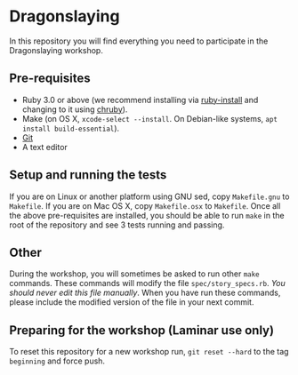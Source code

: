 # Dragonslaying

In this repository you will find everything you need to participate in the Dragonslaying workshop.

## Pre-requisites

* Ruby 3.0 or above (we recommend installing via [ruby-install](https://github.com/postmodern/ruby-install) and changing to it using [chruby](https://github.com/postmodern/chruby)).
* Make (on OS X, `xcode-select --install`. On Debian-like systems, `apt install build-essential`).
* [Git](https://git-scm.com/downloads)
* A text editor

## Setup and running the tests

If you are on Linux or another platform using GNU sed, copy `Makefile.gnu` to `Makefile`.
If you are on Mac OS X, copy `Makefile.osx` to `Makefile`.
Once all the above pre-requisites are installed, you should be able to run `make` in the root of the repository and see 3 tests running and passing.

## Other

During the workshop, you will sometimes be asked to run other `make` commands. These commands will modify the file `spec/story_specs.rb`. _You should never edit this file manually_. When you have run these commands, please include the modified version of the file in your next commit.

## Preparing for the workshop (Laminar use only)

To reset this repository for a new workshop run, `git reset --hard` to the tag `beginning` and force push.
